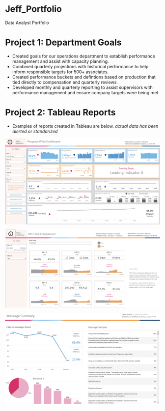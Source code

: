 # Jeff_Portfolio
Data Analyst Portfolio


# Project 1: Department Goals
* Created goals for our operations department to establish performance management and assist with capacity planning.
* Combined quarterly projections with historical performance to help inform responsible targets for 500+ associates.
* Created performance buckets and defintions based on production that tied directly to compensation and quarterly reviews.
* Developed monthly and quarterly reporting to assist supervisors with performance management and ensure company targets were being met. 


# Project 2: Tableau Reports
* Examples of reports created in Tableau are below. *actual data has been alerted or standarized*

![](images/Program%20Wide.png)

![](images/Time%20Comparison.png)

![](images/Message%20Summary.png)

